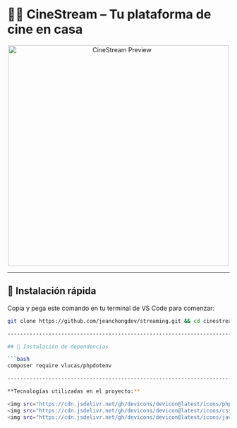 # 🎥✨ CineStream – Tu plataforma de cine en casa

<p align="center">
  <img src="https://i.postimg.cc/BZNwCGTt/Captura-de-pantalla-2025-04-10-212424.png" alt="CineStream Preview" width="500" height="500" />
</p>

--------------------------------------------------------------------------------------------------

## 🚀 Instalación rápida

Copia y pega este comando en tu terminal de VS Code para comenzar:

```bash
git clone https://github.com/jeanchongdev/streaming.git && cd cinestream && code .

--------------------------------------------------------------------------------------------------

## 💬 Instalación de dependencias

```bash
composer require vlucas/phpdotenv

--------------------------------------------------------------------------------------------------

**Tecnologías utilizadas en el proyecto:**  

<img src="https://cdn.jsdelivr.net/gh/devicons/devicon@latest/icons/php/php-original.svg" height="40px" width="40px"/>
<img src="https://cdn.jsdelivr.net/gh/devicons/devicon@latest/icons/css3/css3-original.svg" height="40px" width="40px"/>
<img src="https://cdn.jsdelivr.net/gh/devicons/devicon@latest/icons/javascript/javascript-original.svg" height="40px" width="40px"/>